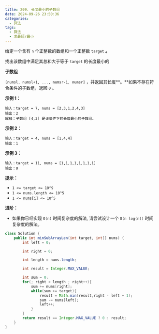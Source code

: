 ```yaml
---
title: 209. 长度最小的子数组
date: 2024-09-26 23:50:36
categories:
  - 算法
tags:
  - 算法
  - 求最短/最小
---
```


给定一个含有 `n` 个正整数的数组和一个正整数 `target` **。**

找出该数组中满足其总和大于等于 `target` 的长度最小的 

**子数组**

`[numsl, numsl+1, ..., numsr-1, numsr]` ，并返回其长度**。**如果不存在符合条件的子数组，返回 `0` 。



 

**示例 1：**

```
输入：target = 7, nums = [2,3,1,2,4,3]
输出：2
解释：子数组 [4,3] 是该条件下的长度最小的子数组。
```

**示例 2：**

```
输入：target = 4, nums = [1,4,4]
输出：1
```

**示例 3：**

```
输入：target = 11, nums = [1,1,1,1,1,1,1,1]
输出：0
```

 

**提示：**

- `1 <= target <= 10^9`
- `1 <= nums.length <= 10^5`
- `1 <= nums[i] <= 10^5`

 

**进阶：**

- 如果你已经实现 `O(n)` 时间复杂度的解法, 请尝试设计一个 `O(n log(n))` 时间复杂度的解法。

```java
class Solution {
    public int minSubArrayLen(int target, int[] nums) {
        int left = 0;

        int right = 0;

        int length = nums.length;

        int result = Integer.MAX_VALUE;

        int sum = 0;
        for(; right < length ; right++){
            sum += nums[right];
            while(sum >= target){
                result = Math.min(result,right - left + 1);
                sum -= nums[left];
                left++;
            }
        }
        return result == Integer.MAX_VALUE ? 0 : result;
    }
}
```




